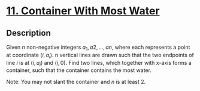 # [11. Container With Most Water](https://leetcode.com/problems/container-with-most-water/#/description)

## Description

Given $n$ non-negative integers $a_1, a2, ..., an$, where each represents a point at coordinate $(i, a_i)$. n vertical lines are drawn such that the two endpoints of line $i$ is at $(i, a_i)$ and $(i, 0)$. Find two lines, which together with x-axis forms a container, such that the container contains the most water.

Note: You may not slant the container and $n$ is at least 2.
